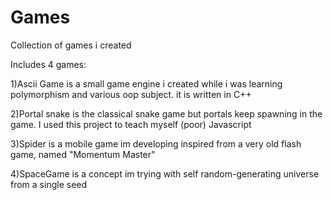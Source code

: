 # Games
Collection of games i created

Includes 4 games:

1)Ascii Game is a small game engine i created while i was learning polymorphism and various oop subject. it is written in C++

2)Portal snake is the classical snake game but portals keep spawning in the game. I used this project to teach myself (poor) Javascript

3)Spider is a mobile game im developing inspired from a very old flash game, named "Momentum Master"

4)SpaceGame is a concept im trying with self random-generating universe from a single seed

